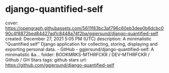 # django-quantified-self

cover: https://opengraph.githubassets.com/5611f83bc3af796c60eb3dee0b6dcbc090c4f8872bed84427ad1c8448a74f2ba/ggjersund/django-quantified-self
created: December 27, 2021 5:05 PM (UTC)
description: A minimalistic "Quantified self" Django application for collecting, storing, displaying and exporting personal data. - GitHub - ggjersund/django-quantified-self: A minimalistic &a...
folder: BOOKMRKS-MTHRFCKR / DEV-MTHRFCKR / Github / GH Stars
tags: github stars
url: https://github.com/ggjersund/django-quantified-self